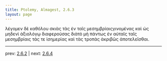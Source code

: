 ```yaml
---
title: Ptolemy, Almagest, 2.6.3
layout: page
---
```


λέγομεν δὲ καθόλου σκιὰς τὰς ἐν ταῖς μεσημβρίαιςγινομένας καὶ ὡς μηδενὶ ἀξιολόγῳ διαφερούσας διὰτὸ μὴ πάντως ἐν αὐταῖς ταῖς μεσημβρίαις τάς τε ἰσημερίας καὶ τὰς τροπὰς ἀκριβῶς ἀποτελεῖσθαι.

---

prev: [2.6.2](../2.6.2/) | next: [2.6.4](../2.6.4/)

